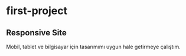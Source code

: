 # first-project
## Responsive Site
Mobil, tablet ve bilgisayar için tasarımımı uygun hale getirmeye çalıştım.
